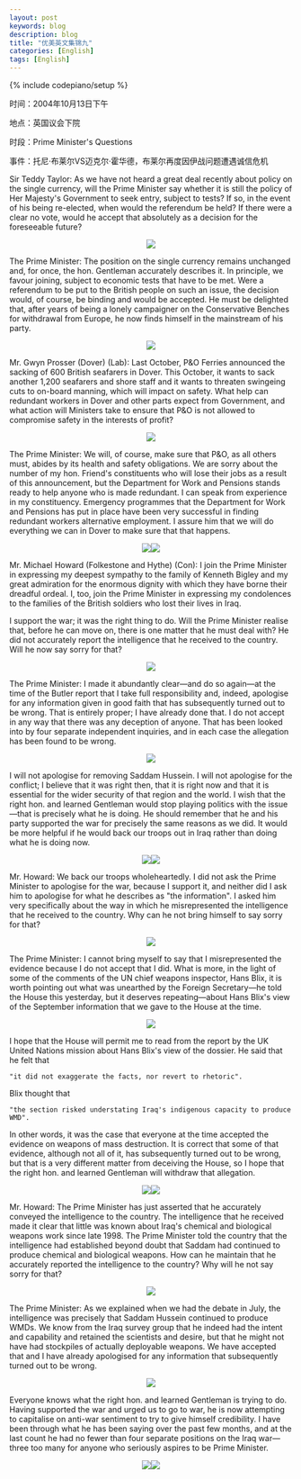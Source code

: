 ```yaml
---
layout: post
keywords: blog
description: blog
title: "优美英文集锦九"
categories: [English]
tags: [English]
---
```

{% include codepiano/setup %}

时间：2004年10月13日下午­

地点：英国议会下院­

时段：Prime Minister's Questions­

事件：托尼·布莱尔VS迈克尔·霍华德，布莱尔再度因伊战问题遭遇诚信危机

Sir Teddy Taylor: As we have not heard a great deal recently about policy on the single currency, will the Prime Minister say whether it is still the policy of Her Majesty's Government to seek entry, subject to tests? If so, in the event of his being re-elected, when would the referendum be held? If there were a clear no vote, would he accept that absolutely as a decision for the foreseeable future?

<center><img src="/image/prime-ministers-questions/20110508pmq-01.jpg"></center>

<!--more-->

The Prime Minister: The position on the single currency remains unchanged and, for once, the hon. Gentleman accurately describes it. In principle, we favour joining, subject to economic tests that have to be met. Were a referendum to be put to the British people on such an issue, the decision would, of course, be binding and would be accepted. He must be delighted that, after years of being a lonely campaigner on the Conservative Benches for withdrawal from Europe, he now finds himself in the mainstream of his party.

<center><img src="/image/prime-ministers-questions/20110508pmq-02.jpg"></center>

Mr. Gwyn Prosser (Dover) (Lab): Last October, P&O Ferries announced the sacking of 600 British seafarers in Dover. This October, it wants to sack another 1,200 seafarers and shore staff and it wants to threaten swingeing cuts to on-board manning, which will impact on safety. What help can redundant workers in Dover and other parts expect from Government, and what action will Ministers take to ensure that P&O is not allowed to compromise safety in the interests of profit?

<center><img src="/image/prime-ministers-questions/20110508pmq-03.jpg"></center>

The Prime Minister: We will, of course, make sure that P&O, as all others must, abides by its health and safety obligations. We are sorry about the number of my hon. Friend's constituents who will lose their jobs as a result of this announcement, but the Department for Work and Pensions stands ready to help anyone who is made redundant. I can speak from experience in my constituency. Emergency programmes that the Department for Work and Pensions has put in place have been very successful in finding redundant workers alternative employment. I assure him that we will do everything we can in Dover to make sure that that happens.

<center><img src="/image/prime-ministers-questions/20110508pmq-04.jpg"><img src="/image/prime-ministers-questions/20110508pmq-05.jpg"></center>

Mr. Michael Howard (Folkestone and Hythe) (Con): I join the Prime Minister in expressing my deepest sympathy to the family of Kenneth Bigley and my great admiration for the enormous dignity with which they have borne their dreadful ordeal. I, too, join the Prime Minister in expressing my condolences to the families of the British soldiers who lost their lives in Iraq.

I support the war; it was the right thing to do. Will the Prime Minister realise that, before he can move on, there is one matter that he must deal with? He did not accurately report the intelligence that he received to the country. Will he now say sorry for that?

<center><img src="/image/prime-ministers-questions/20110508pmq-06.jpg"></center>

The Prime Minister: I made it abundantly clear—and do so again—at the time of the Butler report that I take full responsibility and, indeed, apologise for any information given in good faith that has subsequently turned out to be wrong. That is entirely proper; I have already done that. I do not accept in any way that there was any deception of anyone. That has been looked into by four separate independent inquiries, and in each case the allegation has been found to be wrong.

<center><img src="/image/prime-ministers-questions/20110508pmq-07.jpg"></center>

I will not apologise for removing Saddam Hussein. I will not apologise for the conflict; I believe that it was right then, that it is right now and that it is essential for the wider security of that region and the world. I wish that the right hon. and learned Gentleman would stop playing politics with the issue—that is precisely what he is doing. He should remember that he and his party supported the war for precisely the same reasons as we did. It would be more helpful if he would back our troops out in Iraq rather than doing what he is doing now.

<center><img src="/image/prime-ministers-questions/20110508pmq-08.jpg"><img src="/image/prime-ministers-questions/20110508pmq-09.jpg"></center>

Mr. Howard: We back our troops wholeheartedly. I did not ask the Prime Minister to apologise for the war, because I support it, and neither did I ask him to apologise for what he describes as "the information". I asked him very specifically about the way in which he misrepresented the intelligence that he received to the country. Why can he not bring himself to say sorry for that?

<center><img src="/image/prime-ministers-questions/20110508pmq-10.jpg"></center>

The Prime Minister: I cannot bring myself to say that I misrepresented the evidence because I do not accept that I did. What is more, in the light of some of the comments of the UN chief weapons inspector, Hans Blix, it is worth pointing out what was unearthed by the Foreign Secretary—he told the House this yesterday, but it deserves repeating—about Hans Blix's view of the September information that we gave to the House at the time.

<center><img src="/image/prime-ministers-questions/20110508pmq-11.jpg"></center>

I hope that the House will permit me to read from the report by the UK United Nations mission about Hans Blix's view of the dossier. He said that he felt that

    "it did not exaggerate the facts, nor revert to rhetoric".

Blix thought that

    "the section risked understating Iraq's indigenous capacity to produce WMD".

In other words, it was the case that everyone at the time accepted the evidence on weapons of mass destruction. It is correct that some of that evidence, although not all of it, has subsequently turned out to be wrong, but that is a very different matter from deceiving the House, so I hope that the right hon. and learned Gentleman will withdraw that allegation.

<center><img src="/image/prime-ministers-questions/20110508pmq-12.jpg"><img src="/image/prime-ministers-questions/20110508pmq-13.jpg"></center>

Mr. Howard: The Prime Minister has just asserted that he accurately conveyed the intelligence to the country. The intelligence that he received made it clear that little was known about Iraq's chemical and biological weapons work since late 1998. The Prime Minister told the country that the intelligence had established beyond doubt that Saddam had continued to produce chemical and biological weapons. How can he maintain that he accurately reported the intelligence to the country? Why will he not say sorry for that?

<center><img src="/image/prime-ministers-questions/20110508pmq-14.jpg"></center>

The Prime Minister: As we explained when we had the debate in July, the intelligence was precisely that Saddam Hussein continued to produce WMDs. We know from the Iraq survey group that he indeed had the intent and capability and retained the scientists and desire, but that he might not have had stockpiles of actually deployable weapons. We have accepted that and I have already apologised for any information that subsequently turned out to be wrong.

<center><img src="/image/prime-ministers-questions/20110508pmq-15.jpg"></center>

Everyone knows what the right hon. and learned Gentleman is trying to do. Having supported the war and urged us to go to war, he is now attempting to capitalise on anti-war sentiment to try to give himself credibility. I have been through what he has been saying over the past few months, and at the last count he had no fewer than four separate positions on the Iraq war—three too many for anyone who seriously aspires to be Prime Minister.

<center><img src="/image/prime-ministers-questions/20110508pmq-16.jpg"><img src="/image/prime-ministers-questions/20110508pmq-17.jpg"></center>